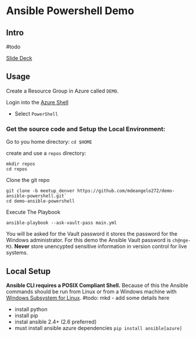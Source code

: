 # Ansible Powershell Demo

## Intro
 #todo

[Slide Deck](https://gitpitch.com/mdeangelo272/demo-ansible-powershell/meetup_denver#/)


## Usage
Create a Resource Group in Azure called `DEMO`.

Login into the [Azure Shell](https://shell.azure.com)
* Select `PowerShell`

### Get the source code and Setup the Local Environment: 
Go to you home directory: `cd $HOME`

create and use a `repos` directory:
```
mkdir repos 
cd repos
```

Clone the git repo
```
git clone -b meetup_denver https://github.com/mdeangelo272/demo-ansible-powershell.git`
cd demo-ansible-powershell
```

Execute The Playbook
```
ansible-playbook --ask-vault-pass main.yml
```

You will be asked for the Vault password it stores the password for the Windows administrator. For this demo the Ansible Vault password is `ch@nge-M3`. **Never** store unencypted sensitive information in version control for live systems. 


## Local Setup 
**Ansible CLI requires a POSIX Compliant Shell.** Because of this the Ansible commands should be run from Linux or from a Windows machine with [Windows Subsystem for Linux](https://docs.microsoft.com/en-us/windows/wsl/install-win10).
 #todo: mkd - add some details here
* install python 
* install pip
* instal ansible 2.4+ (2.6 preferred)
* must install ansible azure dependencies
`pip install ansible[azure]`
